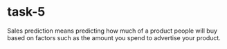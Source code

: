 # task-5
Sales prediction means predicting how much of a product people will buy based on factors such as the amount you spend to advertise your product.
